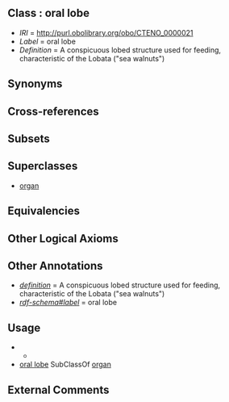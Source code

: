 
## Class : oral lobe

 * *IRI* = http://purl.obolibrary.org/obo/CTENO_0000021
 * *Label* = oral lobe
 * *Definition* = A conspicuous lobed structure used for feeding, characteristic of the Lobata ("sea walnuts")

## Synonyms


## Cross-references


## Subsets


## Superclasses

 * [organ](../../UBERON/62/UBERON_0000062.md)

## Equivalencies


## Other Logical Axioms


## Other Annotations

 * *[definition](../../IAO/15/IAO_0000115.md)* = A conspicuous lobed structure used for feeding, characteristic of the Lobata ("sea walnuts")
 * *[rdf-schema#label](../../el/rdf-schema#label.md)* = oral lobe

## Usage

 * -
 * [oral lobe](../../CTENO/21/CTENO_0000021.md) SubClassOf [organ](../../UBERON/62/UBERON_0000062.md)

## External Comments

